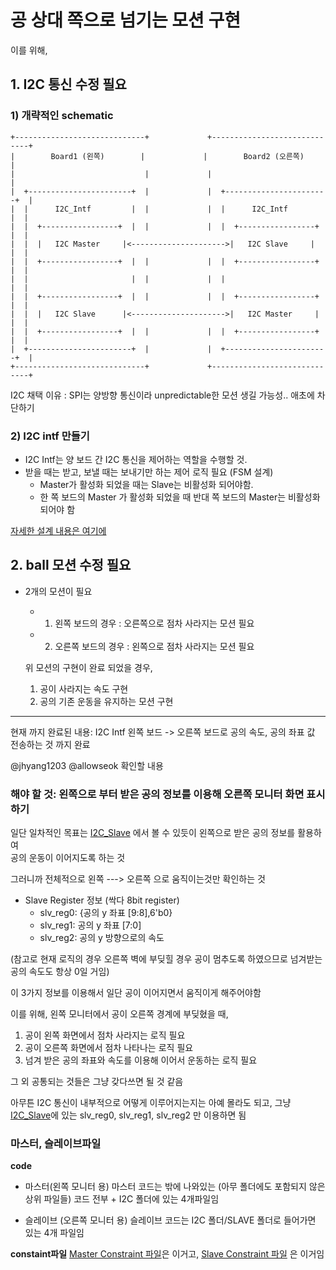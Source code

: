 # 공 상대 쪽으로 넘기는 모션 구현
이를 위해,
## 1. I2C 통신 수정 필요
### 1) 개략적인 schematic

    +-----------------------------+             +-----------------------------+
    |        Board1 (왼쪽)        |             |        Board2 (오른쪽)        |
    |                             |             |                             |
    |  +-----------------------+  |             |  +-----------------------+  |
    |  |      I2C_Intf         |  |             |  |      I2C_Intf         |  |
    |  |  +-----------------+  |  |             |  |  +-----------------+  |  |
    |  |  |   I2C Master     |<--------------------->|   I2C Slave     |  |  |
    |  |  +-----------------+  |  |             |  |  +-----------------+  |  |
    |  |                       |  |             |  |                       |  |
    |  |  +-----------------+  |  |             |  |  +-----------------+  |  |
    |  |  |   I2C Slave      |<--------------------->|   I2C Master     |  |  |
    |  |  +-----------------+  |  |             |  |  +-----------------+  |  |
    |  +-----------------------+  |             |  +-----------------------+  |
    +-----------------------------+             +-----------------------------+


I2C 채택 이유 : SPI는 양방향 통신이라 unpredictable한 모션 생길 가능성.. 애초에 차단하기

### 2) I2C intf 만들기

 - I2C Intf는 양 보드 간 I2C 통신을 제어하는 역할을 수행할 것.
 - 받을 때는 받고, 보낼 때는 보내기만 하는 제어 로직 필요 (FSM  설계)
    - Master가 활성화 되었을 때는 Slave는 비활성화 되어야함. 
    - 한 쪽 보드의 Master 가 활성화 되었을 때 반대 쪽 보드의 Master는 비활성화 되어야 함

  [자세한 설계 내용은 여기에](./I2C/I2C_Interface.md)



## 2. ball 모션 수정 필요
- 2개의 모션이 필요
    - 1) 왼쪽 보드의 경우 : 오른쪽으로 점차 사라지는 모션 필요
    - 2) 오른쪽 보드의 경우 : 왼쪽으로 점차 사라지는 모션 필요
    
    위 모션의 구현이 완료 되었을 경우,
    1) 공이 사라지는 속도 구현
    2) 공의 기존 운동을 유지하는 모션 구현

----
현재 까지 완료된 내용: I2C Intf 왼쪽 보드 -> 오른쪽 보드로 공의 속도, 공의 좌표 값 전송하는 것 까지 완료

@jhyang1203 @allowseok 확인할 내용
### 해야 할 것: 왼쪽으로 부터 받은 공의 정보를 이용해 오른쪽 모니터 화면 표시하기
일단 일차적인 목표는 [I2C_Slave](./I2C/SLAVE/I2C_Slave.sv) 에서 볼 수 있듯이 왼쪽으로 받은 공의 정보를 활용하여  
공의 운동이 이어지도록 하는 것 

  그러니까 전체적으로 왼쪽 ---> 오른쪽 으로 움직이는것만 확인하는 것

- Slave Register 정보 (싹다 8bit register)
  - slv_reg0: {공의 y 좌표 [9:8],6'b0} 
  - slv_reg1: 공의 y 좌표 [7:0]
  - slv_reg2: 공의 y 방향으로의 속도 

(참고로 현재 로직의 경우 오른쪽 벽에 부딪힐 경우 공이 멈추도록 하였으므로 넘겨받는 공의 속도도 항상 0일 거임)

이 3가지 정보를 이용해서 일단 공이 이어지면서 움직이게 해주어야함

이를 위해, 왼쪽 모니터에서 공이 오른쪽 경계에 부딪혔을 때,

1. 공이 왼쪽 화면에서 점차 사라지는 로직 필요
2. 공이 오른쪽 화면에서 점차 나타나는 로직 필요
3. 넘겨 받은 공의 좌표와 속도를 이용해 이어서 운동하는 로직 필요

그 외 공통되는 것들은 그냥 갖다쓰면 될 것 같음

아무튼 I2C 통신이 내부적으로 어떻게 이루어지는지는 아예 몰라도 되고, 그냥 [I2C_Slave](./I2C/SLAVE/I2C_Slave.sv)에 있는 slv_reg0, slv_reg1, slv_reg2 만 이용하면 됨


### 마스터, 슬레이브파일
**code**
- 마스터(왼쪽 모니터 용)
마스터 코드는 밖에 나와있는 (아무 폴더에도 포함되지 않은 상위 파일들) 코드 전부 + I2C 폴더에 있는 4개파일임

- 슬레이브 (오른쪽 모니터 용)
슬레이브 코드는 I2C 폴더/SLAVE 폴더로 들어가면 있는 4개 파일임

**constaint파일**
[Master Constraint 파일](./Basys-3-Master.xdc)은 이거고, [Slave Constraint 파일](./I2C/SLAVE/slave.xdc) 은 이거임

